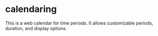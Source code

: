 # calendaring
This is a web calendar for time periods. It allows customizable periods, duration, and display options.
